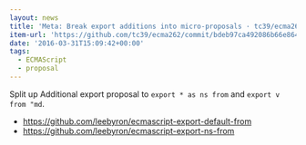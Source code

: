 ```yaml
---
layout: news
title: 'Meta: Break export additions into micro-proposals · tc39/ecma262@bdeb97c'
item-url: 'https://github.com/tc39/ecma262/commit/bdeb97ca492086b66e8646c431e4a6c2cdc176d0'
date: '2016-03-31T15:09:42+00:00'
tags:
  - ECMAScript
  - proposal
---
```

Split up Additional export proposal to `export * as ns from` and `export v from "md`.

- https://github.com/leebyron/ecmascript-export-default-from
- https://github.com/leebyron/ecmascript-export-ns-from

